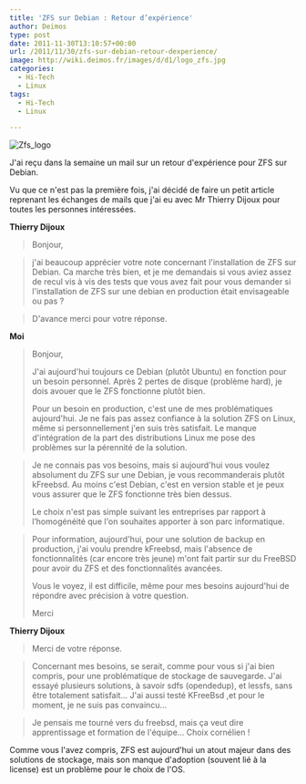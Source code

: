 ```yaml
---
title: 'ZFS sur Debian : Retour d’expérience'
author: Deimos
type: post
date: 2011-11-30T13:10:57+00:00
url: /2011/11/30/zfs-sur-debian-retour-dexperience/
image: http://wiki.deimos.fr/images/d/d1/logo_zfs.jpg
categories:
  - Hi-Tech
  - Linux
tags:
  - Hi-Tech
  - Linux

---
```

![Zfs_logo](http://wiki.deimos.fr/images/d/d1/logo_zfs.jpg)

J'ai reçu dans la semaine un mail sur un retour d'expérience pour ZFS sur Debian.
  
Vu que ce n'est pas la première fois, j'ai décidé de faire un petit article reprenant les échanges de mails que j'ai eu avec Mr Thierry Dijoux pour toutes les personnes intéressées.

**Thierry Dijoux**

> Bonjour,
  
> j'ai beaucoup apprécier votre note concernant l'installation de ZFS sur Debian. Ca marche très bien, et je me demandais si vous aviez assez de recul vis à vis des tests que vous avez fait pour vous demander si l'installation de ZFS sur une debian en production était envisageable ou pas ?
  
> D'avance merci pour votre réponse.

**Moi**

> Bonjour,
> 
> J'ai aujourd'hui toujours ce Debian (plutôt Ubuntu) en fonction pour un besoin personnel. Après 2 pertes de disque (problème hard), je dois avouer que le ZFS fonctionne plutôt bien.
> 
> Pour un besoin en production, c'est une de mes problématiques aujourd'hui. Je ne fais pas assez confiance à la solution ZFS on Linux, même si personnellement j'en suis très satisfait. Le manque d'intégration de la part des distributions Linux me pose des problèmes sur la pérennité de la solution.
  
> Je ne connais pas vos besoins, mais si aujourd'hui vous voulez absolument du ZFS sur une Debian, je vous recommanderais plutôt kFreebsd. Au moins c'est Debian, c'est en version stable et je peux vous assurer que le ZFS fonctionne très bien dessus.
> 
> Le choix n'est pas simple suivant les entreprises par rapport à l’homogénéité que l'on souhaites apporter à son parc informatique.
  
> Pour information, aujourd'hui, pour une solution de backup en production, j'ai voulu prendre kFreebsd, mais l'absence de fonctionnalités (car encore très jeune) m'ont fait partir sur du FreeBSD pour avoir du ZFS et des fonctionnalités avancées.
> 
> Vous le voyez, il est difficile, même pour mes besoins aujourd'hui de répondre avec précision à votre question.
> 
> Merci

**Thierry Dijoux**

> Merci de votre réponse.
  
> Concernant mes besoins, se serait, comme pour vous si j'ai bien compris, pour une problématique de stockage de sauvegarde. J'ai essayé plusieurs solutions, à savoir sdfs (opendedup), et lessfs, sans être totalement satisfait... J'ai aussi testé KFreeBsd ,et pour le moment, je ne suis pas convaincu...
  
> Je pensais me tourné vers du freebsd, mais ça veut dire apprentissage et formation de l'équipe... Choix cornélien !

Comme vous l'avez compris, ZFS est aujourd'hui un atout majeur dans des solutions de stockage, mais son manque d'adoption (souvent lié à la license) est un problème pour le choix de l'OS.
